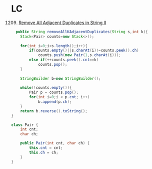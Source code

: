 # LC

1209. [Remove All Adjacent Duplicates in String II](https://leetcode.com/problems/remove-all-adjacent-duplicates-in-string-ii/)

```java
  public String removeAllKAdjacentDuplicates(String s,int k){
    Stack<Pair> counts=new Stack<>();
    
    for(int i=0;i<s.length();i++){
        if(counts.empty()||s.charAt(i)!=counts.peek().ch)
            counts.push(new Pair(1,s.charAt(i)));
        else if(++counts.peek().cnt==k)
            counts.pop();
    }
    
    StringBuilder b=new StringBuilder();
    
    while(!counts.empty()){
        Pair p = counts.pop();
        for(int i=0;i < p.cnt; i++)
            b.append(p.ch);
    }
    return b.reverse().toString();
}

class Pair {
    int cnt;
    char ch;

    public Pair(int cnt, char ch) {
        this.cnt = cnt;
        this.ch = ch;
    }
}
```